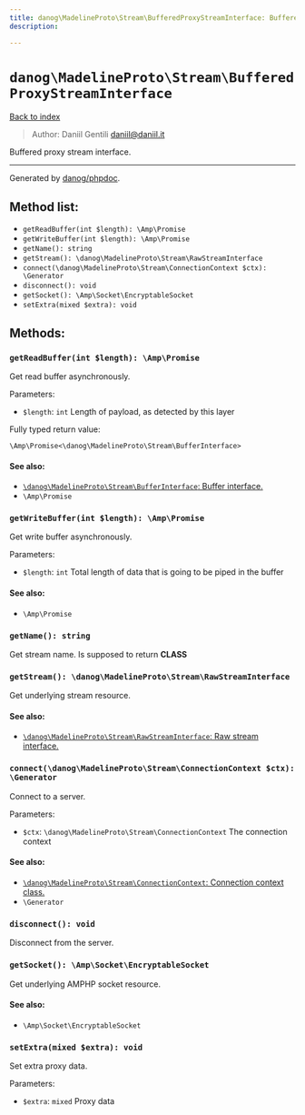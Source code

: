 ```yaml
---
title: danog\MadelineProto\Stream\BufferedProxyStreamInterface: Buffered proxy stream interface.
description: 

---
```

# `danog\MadelineProto\Stream\BufferedProxyStreamInterface`
[Back to index](../../../index.md)

> Author: Daniil Gentili <daniil@daniil.it>  
  

Buffered proxy stream interface.  




---
Generated by [danog/phpdoc](https://phpdoc.daniil.it).  
## Method list:
* `getReadBuffer(int $length): \Amp\Promise`
* `getWriteBuffer(int $length): \Amp\Promise`
* `getName(): string`
* `getStream(): \danog\MadelineProto\Stream\RawStreamInterface`
* `connect(\danog\MadelineProto\Stream\ConnectionContext $ctx): \Generator`
* `disconnect(): void`
* `getSocket(): \Amp\Socket\EncryptableSocket`
* `setExtra(mixed $extra): void`

## Methods:
### `getReadBuffer(int $length): \Amp\Promise`

Get read buffer asynchronously.


Parameters:
* `$length`: `int` Length of payload, as detected by this layer  


Fully typed return value:
```
\Amp\Promise<\danog\MadelineProto\Stream\BufferInterface>
```
#### See also: 
* [`\danog\MadelineProto\Stream\BufferInterface`: Buffer interface.](./BufferInterface.md)
* `\Amp\Promise`




### `getWriteBuffer(int $length): \Amp\Promise`

Get write buffer asynchronously.


Parameters:
* `$length`: `int` Total length of data that is going to be piped in the buffer  


#### See also: 
* `\Amp\Promise`




### `getName(): string`

Get stream name.
Is supposed to return __CLASS__


### `getStream(): \danog\MadelineProto\Stream\RawStreamInterface`

Get underlying stream resource.


#### See also: 
* [`\danog\MadelineProto\Stream\RawStreamInterface`: Raw stream interface.](./RawStreamInterface.md)




### `connect(\danog\MadelineProto\Stream\ConnectionContext $ctx): \Generator`

Connect to a server.


Parameters:
* `$ctx`: `\danog\MadelineProto\Stream\ConnectionContext` The connection context  


#### See also: 
* [`\danog\MadelineProto\Stream\ConnectionContext`: Connection context class.](./ConnectionContext.md)
* `\Generator`




### `disconnect(): void`

Disconnect from the server.



### `getSocket(): \Amp\Socket\EncryptableSocket`

Get underlying AMPHP socket resource.


#### See also: 
* `\Amp\Socket\EncryptableSocket`




### `setExtra(mixed $extra): void`

Set extra proxy data.


Parameters:
* `$extra`: `mixed` Proxy data  



